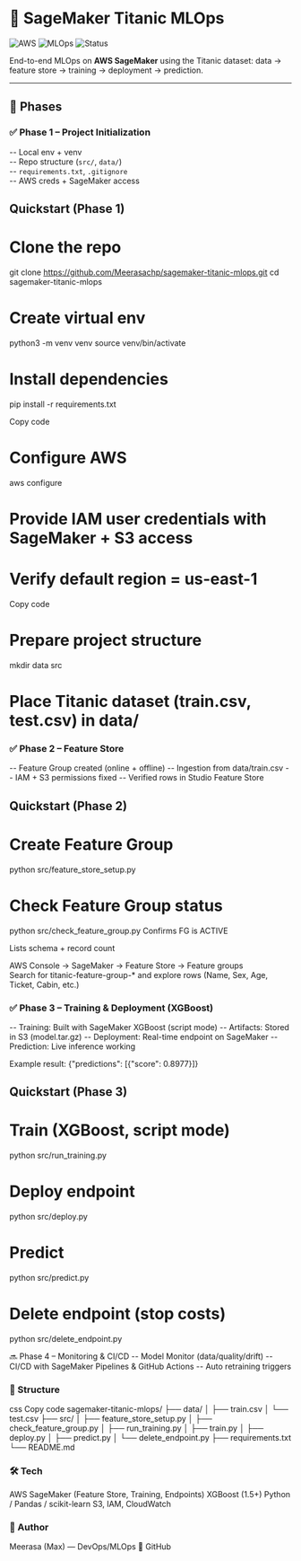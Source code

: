 # 🚀 SageMaker Titanic MLOps

![AWS](https://img.shields.io/badge/AWS-SageMaker-orange?logo=amazon-aws&logoColor=white)
![MLOps](https://img.shields.io/badge/MLOps-Pipeline-blue)
![Status](https://img.shields.io/badge/Status-Phase%203%20Complete-brightgreen)

End-to-end MLOps on **AWS SageMaker** using the Titanic dataset: data → feature store → training → deployment → prediction.

---

## 📌 Phases

### ✅ Phase 1 – Project Initialization
-- Local env + venv  
-- Repo structure (`src/`, `data/`)  
-- `requirements.txt`, `.gitignore`  
-- AWS creds + SageMaker access  


## Quickstart (Phase 1)

# Clone the repo
git clone https://github.com/Meerasachp/sagemaker-titanic-mlops.git
cd sagemaker-titanic-mlops

# Create virtual env
python3 -m venv venv
source venv/bin/activate

# Install dependencies
pip install -r requirements.txt

Copy code
# Configure AWS
aws configure
# Provide IAM user credentials with SageMaker + S3 access
# Verify default region = us-east-1

Copy code
# Prepare project structure
mkdir data src
# Place Titanic dataset (train.csv, test.csv) in data/


### ✅ Phase 2 – Feature Store
-- Feature Group created (online + offline)
-- Ingestion from data/train.csv
-- IAM + S3 permissions fixed
-- Verified rows in Studio Feature Store

## Quickstart (Phase 2)

# Create Feature Group
python src/feature_store_setup.py

# Check Feature Group status
python src/check_feature_group.py
Confirms FG is ACTIVE

Lists schema + record count

AWS Console → SageMaker → Feature Store → Feature groups  
Search for titanic-feature-group-* and explore rows (Name, Sex, Age, Ticket, Cabin, etc.)


### ✅ Phase 3 – Training & Deployment (XGBoost)
-- Training: Built with SageMaker XGBoost (script mode)
-- Artifacts: Stored in S3 (model.tar.gz)
-- Deployment: Real-time endpoint on SageMaker
-- Prediction: Live inference working

Example result:
{"predictions": [{"score": 0.8977}]}

## Quickstart (Phase 3)
# Train (XGBoost, script mode)
python src/run_training.py

# Deploy endpoint
python src/deploy.py

# Predict
python src/predict.py

# Delete endpoint (stop costs)
python src/delete_endpoint.py


🔜 Phase 4 – Monitoring & CI/CD
-- Model Monitor (data/quality/drift)
-- CI/CD with SageMaker Pipelines & GitHub Actions
-- Auto retraining triggers
 

### 📂 Structure
css
Copy code
sagemaker-titanic-mlops/
├── data/
│   ├── train.csv
│   └── test.csv
├── src/
│   ├── feature_store_setup.py
│   ├── check_feature_group.py
│   ├── run_training.py
│   ├── train.py
│   ├── deploy.py
│   ├── predict.py
│   └── delete_endpoint.py
├── requirements.txt
└── README.md


### 🛠️ Tech
AWS SageMaker (Feature Store, Training, Endpoints)
XGBoost (1.5+)
Python / Pandas / scikit-learn
S3, IAM, CloudWatch

### 👤 Author
Meerasa (Max) — DevOps/MLOps
🔗 GitHub

